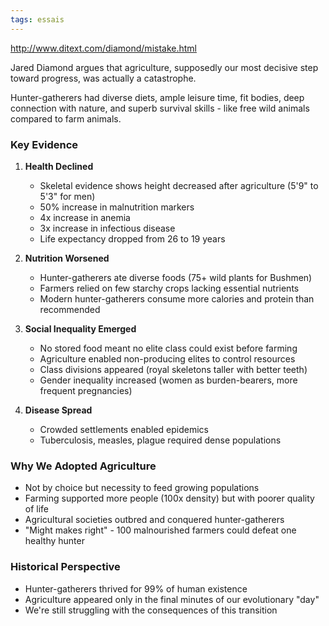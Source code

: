 ```yaml
---
tags: essais
---
```


<http://www.ditext.com/diamond/mistake.html>

Jared Diamond argues that agriculture, supposedly our most decisive step toward progress, was actually a catastrophe.

Hunter-gatherers had diverse diets, ample leisure time, fit bodies, deep connection with nature, and superb survival skills - like free wild animals compared to farm animals.

### Key Evidence

1. **Health Declined**
   - Skeletal evidence shows height decreased after agriculture (5'9" to 5'3" for men)
   - 50% increase in malnutrition markers
   - 4x increase in anemia
   - 3x increase in infectious disease
   - Life expectancy dropped from 26 to 19 years

2. **Nutrition Worsened**
   - Hunter-gatherers ate diverse foods (75+ wild plants for Bushmen)
   - Farmers relied on few starchy crops lacking essential nutrients
   - Modern hunter-gatherers consume more calories and protein than recommended

3. **Social Inequality Emerged**
   - No stored food meant no elite class could exist before farming
   - Agriculture enabled non-producing elites to control resources
   - Class divisions appeared (royal skeletons taller with better teeth)
   - Gender inequality increased (women as burden-bearers, more frequent pregnancies)

4. **Disease Spread**
   - Crowded settlements enabled epidemics
   - Tuberculosis, measles, plague required dense populations

### Why We Adopted Agriculture

- Not by choice but necessity to feed growing populations
- Farming supported more people (100x density) but with poorer quality of life
- Agricultural societies outbred and conquered hunter-gatherers
- "Might makes right" - 100 malnourished farmers could defeat one healthy hunter

### Historical Perspective

- Hunter-gatherers thrived for 99% of human existence
- Agriculture appeared only in the final minutes of our evolutionary "day"
- We're still struggling with the consequences of this transition

